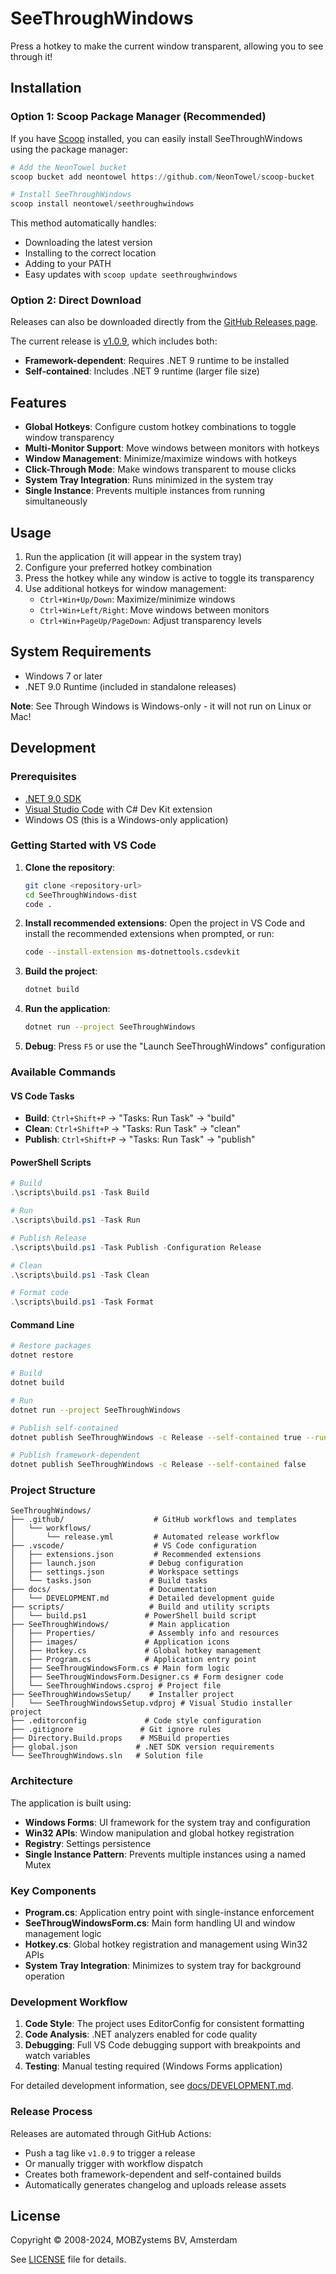 # SeeThroughWindows

Press a hotkey to make the current window transparent, allowing you to see through it!

## Installation

### Option 1: Scoop Package Manager (Recommended)

If you have [Scoop](https://scoop.sh/) installed, you can easily install SeeThroughWindows using the package manager:

```powershell
# Add the NeonTowel bucket
scoop bucket add neontowel https://github.com/NeonTowel/scoop-bucket

# Install SeeThroughWindows
scoop install neontowel/seethroughwindows
```

This method automatically handles:

- Downloading the latest version
- Installing to the correct location
- Adding to your PATH
- Easy updates with `scoop update seethroughwindows`

### Option 2: Direct Download

Releases can also be downloaded directly from the [GitHub Releases page](https://github.com/NeonTowel/SeeThroughWindows-dist/releases/latest).

The current release is [v1.0.9](https://github.com/NeonTowel/SeeThroughWindows-dist/releases/tag/v1.0.9), which includes both:

- **Framework-dependent**: Requires .NET 9 runtime to be installed
- **Self-contained**: Includes .NET 9 runtime (larger file size)

## Features

- **Global Hotkeys**: Configure custom hotkey combinations to toggle window transparency
- **Multi-Monitor Support**: Move windows between monitors with hotkeys
- **Window Management**: Minimize/maximize windows with hotkeys
- **Click-Through Mode**: Make windows transparent to mouse clicks
- **System Tray Integration**: Runs minimized in the system tray
- **Single Instance**: Prevents multiple instances from running simultaneously

## Usage

1. Run the application (it will appear in the system tray)
2. Configure your preferred hotkey combination
3. Press the hotkey while any window is active to toggle its transparency
4. Use additional hotkeys for window management:
   - `Ctrl+Win+Up/Down`: Maximize/minimize windows
   - `Ctrl+Win+Left/Right`: Move windows between monitors
   - `Ctrl+Win+PageUp/PageDown`: Adjust transparency levels

## System Requirements

- Windows 7 or later
- .NET 9.0 Runtime (included in standalone releases)

**Note**: See Through Windows is Windows-only - it will not run on Linux or Mac!

## Development

### Prerequisites

- [.NET 9.0 SDK](https://dotnet.microsoft.com/download/dotnet/9.0)
- [Visual Studio Code](https://code.visualstudio.com/) with C# Dev Kit extension
- Windows OS (this is a Windows-only application)

### Getting Started with VS Code

1. **Clone the repository**:

   ```bash
   git clone <repository-url>
   cd SeeThroughWindows-dist
   code .
   ```

2. **Install recommended extensions**: Open the project in VS Code and install the recommended extensions when prompted, or run:

   ```bash
   code --install-extension ms-dotnettools.csdevkit
   ```

3. **Build the project**:

   ```bash
   dotnet build
   ```

4. **Run the application**:

   ```bash
   dotnet run --project SeeThroughWindows
   ```

5. **Debug**: Press `F5` or use the "Launch SeeThroughWindows" configuration

### Available Commands

#### VS Code Tasks

- **Build**: `Ctrl+Shift+P` → "Tasks: Run Task" → "build"
- **Clean**: `Ctrl+Shift+P` → "Tasks: Run Task" → "clean"
- **Publish**: `Ctrl+Shift+P` → "Tasks: Run Task" → "publish"

#### PowerShell Scripts

```powershell
# Build
.\scripts\build.ps1 -Task Build

# Run
.\scripts\build.ps1 -Task Run

# Publish Release
.\scripts\build.ps1 -Task Publish -Configuration Release

# Clean
.\scripts\build.ps1 -Task Clean

# Format code
.\scripts\build.ps1 -Task Format
```

#### Command Line

```bash
# Restore packages
dotnet restore

# Build
dotnet build

# Run
dotnet run --project SeeThroughWindows

# Publish self-contained
dotnet publish SeeThroughWindows -c Release --self-contained true --runtime win-x64

# Publish framework-dependent
dotnet publish SeeThroughWindows -c Release --self-contained false
```

### Project Structure

```
SeeThroughWindows/
├── .github/                    # GitHub workflows and templates
│   └── workflows/
│       └── release.yml         # Automated release workflow
├── .vscode/                    # VS Code configuration
│   ├── extensions.json         # Recommended extensions
│   ├── launch.json            # Debug configuration
│   ├── settings.json          # Workspace settings
│   └── tasks.json             # Build tasks
├── docs/                      # Documentation
│   └── DEVELOPMENT.md         # Detailed development guide
├── scripts/                   # Build and utility scripts
│   └── build.ps1             # PowerShell build script
├── SeeThroughWindows/         # Main application
│   ├── Properties/            # Assembly info and resources
│   ├── images/               # Application icons
│   ├── Hotkey.cs             # Global hotkey management
│   ├── Program.cs            # Application entry point
│   ├── SeeThrougWindowsForm.cs # Main form logic
│   ├── SeeThrougWindowsForm.Designer.cs # Form designer code
│   └── SeeThroughWindows.csproj # Project file
├── SeeThroughWindowsSetup/    # Installer project
│   └── SeeThroughWindowsSetup.vdproj # Visual Studio installer project
├── .editorconfig             # Code style configuration
├── .gitignore               # Git ignore rules
├── Directory.Build.props    # MSBuild properties
├── global.json             # .NET SDK version requirements
└── SeeThroughWindows.sln   # Solution file
```

### Architecture

The application is built using:

- **Windows Forms**: UI framework for the system tray and configuration
- **Win32 APIs**: Window manipulation and global hotkey registration
- **Registry**: Settings persistence
- **Single Instance Pattern**: Prevents multiple instances using a named Mutex

### Key Components

- **Program.cs**: Application entry point with single-instance enforcement
- **SeeThrougWindowsForm.cs**: Main form handling UI and window management logic
- **Hotkey.cs**: Global hotkey registration and management using Win32 APIs
- **System Tray Integration**: Minimizes to system tray for background operation

### Development Workflow

1. **Code Style**: The project uses EditorConfig for consistent formatting
2. **Code Analysis**: .NET analyzers enabled for code quality
3. **Debugging**: Full VS Code debugging support with breakpoints and watch variables
4. **Testing**: Manual testing required (Windows Forms application)

For detailed development information, see [docs/DEVELOPMENT.md](docs/DEVELOPMENT.md).

### Release Process

Releases are automated through GitHub Actions:

- Push a tag like `v1.0.9` to trigger a release
- Or manually trigger with workflow dispatch
- Creates both framework-dependent and self-contained builds
- Automatically generates changelog and uploads release assets

## License

Copyright © 2008-2024, MOBZystems BV, Amsterdam

See [LICENSE](LICENSE) file for details.
